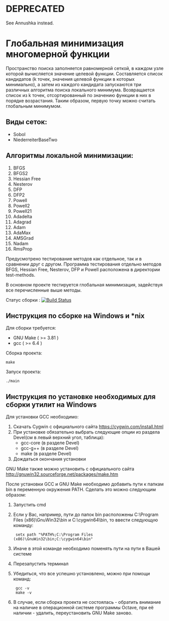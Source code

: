 # DEPRECATED
See Annushka instead.


# Глобальная минимизация многомерной функции

Пространство поиска заполняется равномерной сеткой, в каждом узле которой вычисляется значение целевой функции. Составляется список кандидатов (k точек, значения целевой функции в которых минимально), а затем из каждого кандидата запускаются три различных алгоритма поиска локального минимума. Возвращается список из k точек, отсортированный по значению функции в них в порядке возрастания. Таким образом, первую точку можно считать глобальным минимумом.

## Виды сеток:
* Sobol
* NiederreiterBaseTwo

## Алгоритмы локальной минимизации:
1. BFGS
2. BFGS2
3. Hessian Free
4. Nesterov
5. DFP
6. DFP2
7. Powell
8. Powell2
9. Powell21
10. Adadelta
11. Adagrad
12. Adam
13. AdaMax
14. AMSGrad
15. Nadam
16. RmsProp

Предусмотрено тестирование методов как отдельное, так и в сравнении друг с другом. Программа тестирования отдельно методов BFGS, Hessian Free, Nesterov, DFP и Powell расположена в директории test-methods.

В основном проекте тестируется глобальная минимизация, задействуя все перечисленные выше методы.

Статус сборки : [![Build Status](https://ci.worldfly.org/buildStatus/icon?job=Minimization-Container/Minimization-main)](https://ci.worldfly.org/job/Minimization-Container/job/Minimization-main/)

## Инструкция по сборке на Windows и *nix

Для сборки требуется:
* GNU Make ( >= 3.81 )
* gcc ( >= 6.4 )

Сборка проекта:

    make

Запуск проекта:

    ./main

## Инструкция по установке необходимых для сборки утилит на Windows

Для установки GCC необходимо:

1. Скачать Cygwin с официального сайта https://cygwin.com/install.html
2. При установке обязательно выбрать следующие опции из раздела Devel(см в левый верхний угол, таблица):
    * gcc-core (в разделе Devel)
    * gcc-g++ (в разделе Devel)
    * make (в разделе Devel)
3. Дождаться окончания установки

GNU Make также можно установить с официального сайта http://gnuwin32.sourceforge.net/packages/make.htm

После установки GCC и GNU Make необходимо добавить пути к папкам bin в переменную окружения PATH. Сделать это можно следующим образом:
1. Запустить cmd
2. Если у Вас, например, пути до папок bin расположены C:\Program Files (x86)\GnuWin32\bin и C:\cygwin64\bin, то ввести следующую команду:
        
        setx path "%PATH%;C:\Program Files (x86)\GnuWin32\bin;C:\cygwin64\bin"
3. Иначе в этой команде необходимо поменять пути на пути в Вашей системе
4. Перезапустить терминал
5. Убедиться, что все успешно установлено, можно при помощи команд:

        gcc -v
        make -v
        
6. В случае, если сборка проекта не состоялась - обратить внимание на наличие в операционной системе программы Octave, 
при её наличии - удалить, переустановить GNU Make заново.

